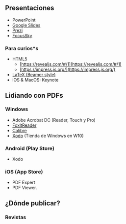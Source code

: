 ## Presentaciones

+ PowerPoint
+ [Google Slides](https://docs.google.com/presentation/)
+ [Prezi](https://prezi.com/)
+ [FocusSky](http://focusky.com/)

### Para curios*s 
+ HTML5
	+ [https://revealjs.com/#/1](https://revealjs.com/#/1)
	+ [https://impress.js.org/](https://impress.js.org/)
+ [LaTeX (Beamer style)](https://www.overleaf.com/learn/latex/Beamer)
+ iOS & MacOS: Keynote

## Lidiando con PDFs

### Windows 
+ Adobe Acrobat DC (Reader, Touch y Pro)
+ [FoxitReader](https://www.foxitsoftware.com/pdf-reader/)
+ [Calibre](https://calibre-ebook.com/)
+ [Xodo](https://www.xodo.com/) (Tienda de Windows en W10)

### Android (Play Store)
+ Xodo 

### iOS (App Store)
+ PDF Expert 
+ PDF Viewer.

## ¿Dónde publicar?

### Revistas
